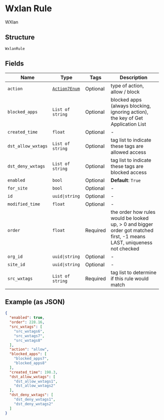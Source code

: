 
# Wxlan Rule

WXlan

## Structure

`WxlanRule`

## Fields

| Name | Type | Tags | Description |
|  --- | --- | --- | --- |
| `action` | [`Action7Enum`](../../doc/models/action-7-enum.md) | Optional | type of action, allow / block |
| `blocked_apps` | `List of string` | Optional | blocked apps (always blocking, ignoring action), the key of Get Application List |
| `created_time` | `float` | Optional | - |
| `dst_allow_wxtags` | `List of string` | Optional | tag list to indicate these tags are allowed access |
| `dst_deny_wxtags` | `List of string` | Optional | tag list to indicate these tags are blocked access |
| `enabled` | `bool` | Optional | **Default**: `True` |
| `for_site` | `bool` | Optional | - |
| `id` | `uuid\|string` | Optional | - |
| `modified_time` | `float` | Optional | - |
| `order` | `float` | Required | the order how rules would be looked up, > 0 and bigger order got matched first, -1 means LAST, uniqueness not checked |
| `org_id` | `uuid\|string` | Optional | - |
| `site_id` | `uuid\|string` | Optional | - |
| `src_wxtags` | `List of string` | Required | tag list to determine if this rule would match |

## Example (as JSON)

```json
{
  "enabled": true,
  "order": 228.16,
  "src_wxtags": [
    "src_wxtags6",
    "src_wxtags7",
    "src_wxtags8"
  ],
  "action": "allow",
  "blocked_apps": [
    "blocked_apps7",
    "blocked_apps8"
  ],
  "created_time": 198.3,
  "dst_allow_wxtags": [
    "dst_allow_wxtags1",
    "dst_allow_wxtags2"
  ],
  "dst_deny_wxtags": [
    "dst_deny_wxtags1",
    "dst_deny_wxtags2"
  ]
}
```

